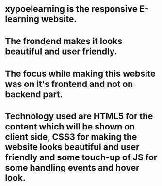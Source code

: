 # xypoelearning is the responsive E-learning website. 
# The frondend makes it looks beautiful and user friendly. 
# The focus while making this website was on it's frontend and not on backend part.
# Technology used are HTML5 for the content which will be shown on client side, CSS3 for making the website looks beautiful and user friendly and some touch-up of JS for some handling events and hover look.
